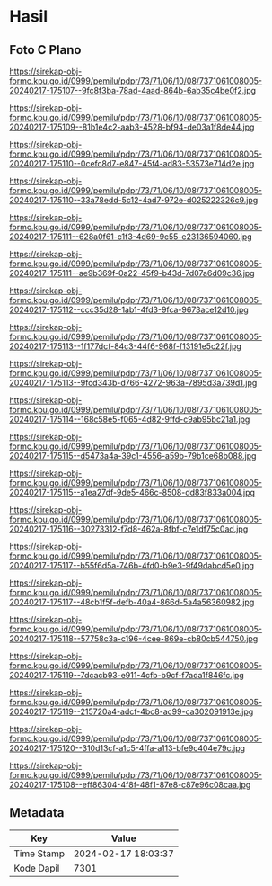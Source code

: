# Hasil

## Foto C Plano

https://sirekap-obj-formc.kpu.go.id/0999/pemilu/pdpr/73/71/06/10/08/7371061008005-20240217-175107--9fc8f3ba-78ad-4aad-864b-6ab35c4be0f2.jpg

https://sirekap-obj-formc.kpu.go.id/0999/pemilu/pdpr/73/71/06/10/08/7371061008005-20240217-175109--81b1e4c2-aab3-4528-bf94-de03a1f8de44.jpg

https://sirekap-obj-formc.kpu.go.id/0999/pemilu/pdpr/73/71/06/10/08/7371061008005-20240217-175110--0cefc8d7-e847-45f4-ad83-53573e714d2e.jpg

https://sirekap-obj-formc.kpu.go.id/0999/pemilu/pdpr/73/71/06/10/08/7371061008005-20240217-175110--33a78edd-5c12-4ad7-972e-d025222326c9.jpg

https://sirekap-obj-formc.kpu.go.id/0999/pemilu/pdpr/73/71/06/10/08/7371061008005-20240217-175111--628a0f61-c1f3-4d69-9c55-e23136594060.jpg

https://sirekap-obj-formc.kpu.go.id/0999/pemilu/pdpr/73/71/06/10/08/7371061008005-20240217-175111--ae9b369f-0a22-45f9-b43d-7d07a6d09c36.jpg

https://sirekap-obj-formc.kpu.go.id/0999/pemilu/pdpr/73/71/06/10/08/7371061008005-20240217-175112--ccc35d28-1ab1-4fd3-9fca-9673ace12d10.jpg

https://sirekap-obj-formc.kpu.go.id/0999/pemilu/pdpr/73/71/06/10/08/7371061008005-20240217-175113--1f177dcf-84c3-44f6-968f-f13191e5c22f.jpg

https://sirekap-obj-formc.kpu.go.id/0999/pemilu/pdpr/73/71/06/10/08/7371061008005-20240217-175113--9fcd343b-d766-4272-963a-7895d3a739d1.jpg

https://sirekap-obj-formc.kpu.go.id/0999/pemilu/pdpr/73/71/06/10/08/7371061008005-20240217-175114--168c58e5-f065-4d82-9ffd-c9ab95bc21a1.jpg

https://sirekap-obj-formc.kpu.go.id/0999/pemilu/pdpr/73/71/06/10/08/7371061008005-20240217-175115--d5473a4a-39c1-4556-a59b-79b1ce68b088.jpg

https://sirekap-obj-formc.kpu.go.id/0999/pemilu/pdpr/73/71/06/10/08/7371061008005-20240217-175115--a1ea27df-9de5-466c-8508-dd83f833a004.jpg

https://sirekap-obj-formc.kpu.go.id/0999/pemilu/pdpr/73/71/06/10/08/7371061008005-20240217-175116--30273312-f7d8-462a-8fbf-c7e1df75c0ad.jpg

https://sirekap-obj-formc.kpu.go.id/0999/pemilu/pdpr/73/71/06/10/08/7371061008005-20240217-175117--b55f6d5a-746b-4fd0-b9e3-9f49dabcd5e0.jpg

https://sirekap-obj-formc.kpu.go.id/0999/pemilu/pdpr/73/71/06/10/08/7371061008005-20240217-175117--48cb1f5f-defb-40a4-866d-5a4a56360982.jpg

https://sirekap-obj-formc.kpu.go.id/0999/pemilu/pdpr/73/71/06/10/08/7371061008005-20240217-175118--57758c3a-c196-4cee-869e-cb80cb544750.jpg

https://sirekap-obj-formc.kpu.go.id/0999/pemilu/pdpr/73/71/06/10/08/7371061008005-20240217-175119--7dcacb93-e911-4cfb-b9cf-f7ada1f846fc.jpg

https://sirekap-obj-formc.kpu.go.id/0999/pemilu/pdpr/73/71/06/10/08/7371061008005-20240217-175119--215720a4-adcf-4bc8-ac99-ca302091913e.jpg

https://sirekap-obj-formc.kpu.go.id/0999/pemilu/pdpr/73/71/06/10/08/7371061008005-20240217-175120--310d13cf-a1c5-4ffa-a113-bfe9c404e79c.jpg

https://sirekap-obj-formc.kpu.go.id/0999/pemilu/pdpr/73/71/06/10/08/7371061008005-20240217-175108--eff86304-4f8f-48f1-87e8-c87e96c08caa.jpg


## Metadata

| Key        | Value               |
| ---------- | ------------------- |
| Time Stamp | 2024-02-17 18:03:37 |
| Kode Dapil | 7301                |



